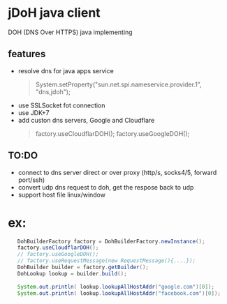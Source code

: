 # jDoH java client
DOH (DNS Over HTTPS) java implementing

features
--------
 - resolve dns for java apps service
    > System.setProperty("sun.net.spi.nameservice.provider.1", "dns,jdoh");
 - use SSLSocket fot connection 
 - use JDK+7
 - add custon dns servers, Google and Cloudflare
    > factory.useCloudflarDOH();
      factory.useGoogleDOH();
 

TO:DO
-----

 - connect to dns server direct or over proxy (http/s, socks4/5, forward port/ssh)
 - convert udp dns request to doh, get the respose back to udp
 - support host file linux/window
 
 ex:
 ===
 ```java
    DohBuilderFactory factory = DohBuilderFactory.newInstance();
    factory.useCloudflarDOH();
    // factory.useGoogleDOH();
    // factory.useRequestMessage(new RequestMessage(){....}); 
    DohBuilder builder = factory.getBuilder();
    DohLookup lookup = builder.build();
    
    System.out.println( lookup.lookupAllHostAddr("google.com")[0]);
    System.out.println( lookup.lookupAllHostAddr("facebook.com")[0]);
 ```
